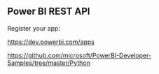 ## Power BI REST API

Register your app:

https://dev.powerbi.com/apps

https://github.com/microsoft/PowerBI-Developer-Samples/tree/master/Python
